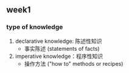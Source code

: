 ## week1

### type of knowledge

1. declarative knowledge: 陈述性知识
    - 事实陈述 (statements of facts)
2. imperative knowledge：程序性知识
    - 操作方法 ("how to" methods or recipes)